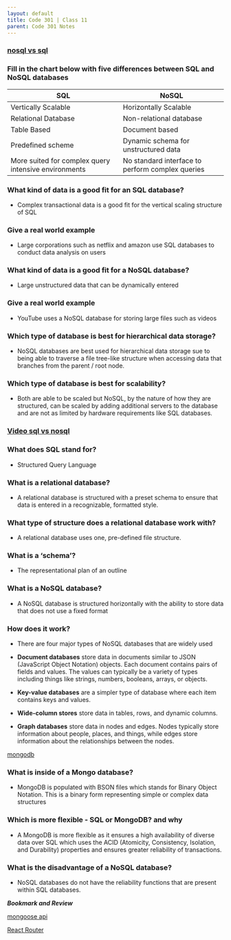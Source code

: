 ```yaml
---
layout: default
title: Code 301 | Class 11
parent: Code 301 Notes
---
```


### [nosql vs sql](https://www.thegeekstuff.com/2014/01/sql-vs-nosql-db/?utm_source=tuicool)

### Fill in the chart below with five differences between SQL and NoSQL databases

| SQL 	| NoSQL 	|
|---	|---	|
|  Vertically Scalable 	| Horizontally Scalable 	|
|  Relational Database 	|  Non-relational database 	|
|  Table Based 	| Document based 	|
|  Predefined scheme 	| Dynamic schema for unstructured data 	|
| More suited for complex query intensive environments 	| No standard interface to perform complex queries 	|

### What kind of data is a good fit for an SQL database?

* Complex transactional data is a good fit for the vertical scaling structure of SQL

### Give a real world example

* Large corporations such as netflix and amazon use SQL databases to conduct data analysis on users

### What kind of data is a good fit for a NoSQL database?

* Large unstructured data that can be dynamically entered

### Give a real world example

* YouTube uses a NoSQL database for storing large files such as videos

### Which type of database is best for hierarchical data storage?

* NoSQL databases are best used for hierarchical data storage sue to being able to traverse a file tree-like structure when accessing data that branches from the parent / root node.

### Which type of database is best for scalability?

* Both are able to be scaled but NoSQL, by the nature of how they are structured, can be scaled by adding additional servers to the database and are not as limited by hardware requirements like SQL databases.

### [Video sql vs nosql](https://www.youtube.com/watch?v=ZS_kXvOeQ5Y)

### What does SQL stand for?

* Structured Query Language

### What is a relational database?

* A relational database is structured with a preset schema to ensure that data is entered in a recognizable, formatted style.

### What type of structure does a relational database work with?

* A relational database uses one, pre-defined file structure.

### What is a ‘schema’?

* The representational plan of an outline

### What is a NoSQL database?

* A NoSQL database is structured horizontally with the ability to store data that does not use a fixed format

### How does it work?

* There are four major types of NoSQL databases that are widely used

* **Document databases** store data in documents similar to JSON (JavaScript Object Notation) objects. Each document contains pairs of fields and values. The values can typically be a variety of types including things like strings, numbers, booleans, arrays, or objects.

* **Key-value databases** are a simpler type of database where each item contains keys and values.

* **Wide-column stores** store data in tables, rows, and dynamic columns.

* **Graph databases** store data in nodes and edges. Nodes typically store information about people, places, and things, while edges store information about the relationships between the nodes.

[mongodb](https://www.mongodb.com/nosql-explained)

### What is inside of a Mongo database?

* MongoDB is populated with BSON files which stands for Binary Object Notation. This is a binary form representing simple or complex data structures

### Which is more flexible - SQL or MongoDB? and why

* A MongoDB is more flexible as it ensures a high availability of diverse data over SQL which uses the  ACID (Atomicity, Consistency, Isolation, and Durability) properties and ensures greater reliability of transactions.

### What is the disadvantage of a NoSQL database?

* NoSQL databases do not have the reliability functions that are present within SQL databases.

***Bookmark and Review***

[mongoose api](https://mongoosejs.com/docs/api.html#Model)

[React Router](https://reactrouter.com/web/api/BrowserRouter)
